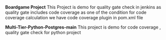 **Boardgame Project**
This Project is demo for quality gate check in jenkins as quality gate includes code coverage as one of the condition
for code coverage calculation we have code coverage plugin in pom.xml file

**Multi-Tier-Python-Postgres-main**
This project is demo for code coverage , quality gate check for python project
